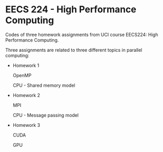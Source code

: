 # EECS 224 - High Performance Computing

Codes of three homework assignments from UCI course EECS224: High Performance Computing. 

Three assignments are related to three different topics in parallel computing: 

+ Homework 1

  OpenMP

  CPU - Shared memory model

+ Homework 2

  MPI

  CPU - Message passing model

+ Homework 3

  CUDA

  GPU

  